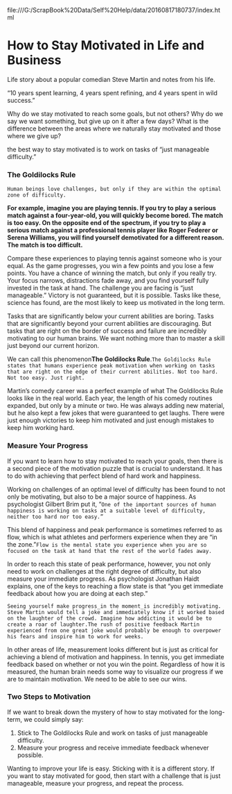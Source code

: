 file:///G:/ScrapBook%20Data/Self%20Help/data/20160817180737/index.html

# How to Stay Motivated in Life and Business

Life story about a popular comedian Steve Martin and notes from his life.

“10 years spent learning, 4 years spent refining, and 4 years spent in wild success.”

Why do we stay motivated to reach some goals, but not others? Why do we say we want something, but give up on it after a few days? What is the difference between the areas where we naturally stay motivated and those where we give up?

the best way to stay motivated is to work on tasks of “just manageable difficulty.”

### The Goldilocks Rule

`Human beings love challenges, but only if they are within the optimal zone of difficulty.`

**For example, imagine you are playing tennis. If you try to play a serious match against a four-year-old, you will quickly become bored. The match is too easy. On the opposite end of the spectrum, if you try to play a serious match against a professional tennis player like Roger Federer or Serena Williams, you will find yourself demotivated for a different reason. The match is too difficult.**

Compare these experiences to playing tennis against someone who is your equal. As the game progresses, you win a few points and you lose a few points. You have a chance of winning the match, but only if you really try. Your focus narrows, distractions fade away, and you find yourself fully invested in the task at hand. The challenge you are facing is “just manageable.” Victory is not guaranteed, but it is possible. Tasks like these, science has found, are the most likely to keep us motivated in the long term.

Tasks that are significantly below your current abilities are boring. Tasks that are significantly beyond your current abilities are discouraging. But tasks that are right on the border of success and failure are incredibly motivating to our human brains. We want nothing more than to master a skill just beyond our current horizon.

We can call this phenomenon**The Goldilocks Rule**.`The Goldilocks Rule states that humans experience peak motivation when working on tasks that are right on the edge of their current abilities. Not too hard. Not too easy. Just right.`

Martin’s comedy career was a perfect example of what The Goldilocks Rule looks like in the real world. Each year, the length of his comedy routines expanded, but only by a minute or two. He was always adding new material, but he also kept a few jokes that were guaranteed to get laughs. There were just enough victories to keep him motivated and just enough mistakes to keep him working hard.

### Measure Your Progress

If you want to learn how to stay motivated to reach your goals, then there is a second piece of the motivation puzzle that is crucial to understand. It has to do with achieving that perfect blend of hard work and happiness.

Working on challenges of an optimal level of difficulty has been found to not only be motivating, but also to be a major source of happiness. As psychologist Gilbert Brim put it, “`One of the important sources of human happiness is working on tasks at a suitable level of difficulty, neither too hard nor too easy.”`

This blend of happiness and peak performance is sometimes referred to as flow, which is what athletes and performers experience when they are “in the zone.”`Flow is the mental state you experience when you are so focused on the task at hand that the rest of the world fades away.`

In order to reach this state of peak performance, however, you not only need to work on challenges at the right degree of difficulty, but also measure your immediate progress. As psychologist Jonathan Haidt explains, one of the keys to reaching a flow state is that “you get immediate feedback about how you are doing at each step.”

`Seeing yourself make progress_in the moment_is incredibly motivating. Steve Martin would tell a joke and immediately know if it worked based on the laughter of the crowd. Imagine how addicting it would be to create a roar of laughter.The rush of positive feedback Martin experienced from one great joke would probably be enough to overpower his fears and inspire him to work for weeks.`

In other areas of life, measurement looks different but is just as critical for achieving a blend of motivation and happiness. In tennis, you get immediate feedback based on whether or not you win the point. Regardless of how it is measured, the human brain needs some way to visualize our progress if we are to maintain motivation. We need to be able to see our wins.



### Two Steps to Motivation

If we want to break down the mystery of how to stay motivated for the long-term, we could simply say:

1. Stick to The Goldilocks Rule and work on tasks of just manageable difficulty.
2. Measure your progress and receive immediate feedback whenever possible.

Wanting to improve your life is easy. Sticking with it is a different story. If you want to stay motivated for good, then start with a challenge that is just manageable, measure your progress, and repeat the process.



